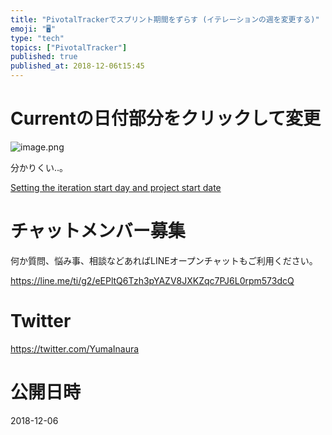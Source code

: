 ```yaml
---
title: "PivotalTrackerでスプリント期間をずらす (イテレーションの週を変更する)"
emoji: "🖥"
type: "tech"
topics: ["PivotalTracker"]
published: true
published_at: 2018-12-06t15:45
---
```



# Currentの日付部分をクリックして変更

![image.png](https://qiita-image-store.s3.amazonaws.com/0/89618/517c20dd-245f-26e7-9859-564c8f418333.png)

分かりくい‥。

[Setting the iteration start day and project start date](https://www.pivotaltracker.com/help/articles/setting_iteration_start_day_project_start_date/)








<!-- Update From Qiita API -->

# チャットメンバー募集


何か質問、悩み事、相談などあればLINEオープンチャットもご利用ください。

https://line.me/ti/g2/eEPltQ6Tzh3pYAZV8JXKZqc7PJ6L0rpm573dcQ





# Twitter


https://twitter.com/YumaInaura


<!-- Update From Qiita API -->



# 公開日時

2018-12-06
